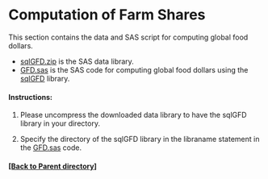 # Computation of Farm Shares
This section contains the data and SAS script for computing global food dollars. 

- [sqlGFD.zip](https://fedscornell.github.io/GlobalFoodDollar/ComputeFoodDollar/sqlGFD.zip) is the SAS data library. 
- [GFD.sas](https://fedscornell.github.io/GlobalFoodDollar/ComputeFoodDollar/GFD.sas) is the SAS code for computing global food dollars using the [sqlGFD](https://fedscornell.github.io/GlobalFoodDollar/ComputeFoodDollar/sqlGFD.zip) library. 

#### Instructions:

 1. Please uncompress the downloaded data library to have the sqlGFD library in your directory.
 
 2. Specify the directory of the sqlGFD library in the libraname statement in the [GFD.sas](https://fedscornell.github.io/GlobalFoodDollar/ComputeFoodDollar/GFD.sas) code.


#### [[Back to Parent directory]](https://fedscornell.github.io/GlobalFoodDollar/)